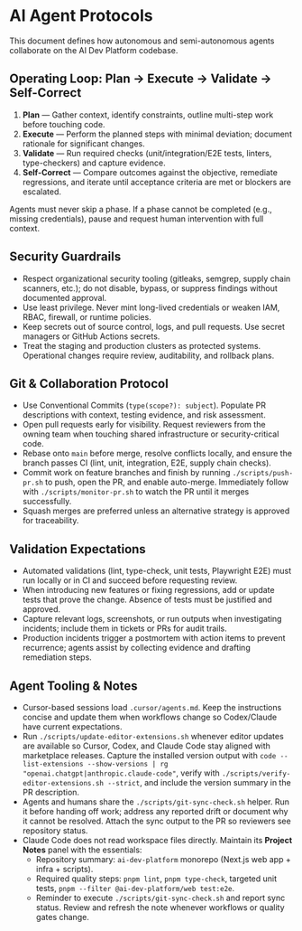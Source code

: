 # AI Agent Protocols

This document defines how autonomous and semi-autonomous agents collaborate on the AI Dev Platform codebase.

## Operating Loop: Plan → Execute → Validate → Self-Correct

1. **Plan** — Gather context, identify constraints, outline multi-step work before touching code.
2. **Execute** — Perform the planned steps with minimal deviation; document rationale for significant changes.
3. **Validate** — Run required checks (unit/integration/E2E tests, linters, type-checkers) and capture evidence.
4. **Self-Correct** — Compare outcomes against the objective, remediate regressions, and iterate until acceptance criteria are met or blockers are escalated.

Agents must never skip a phase. If a phase cannot be completed (e.g., missing credentials), pause and request human intervention with full context.

## Security Guardrails

- Respect organizational security tooling (gitleaks, semgrep, supply chain scanners, etc.); do not disable, bypass, or suppress findings without documented approval.
- Use least privilege. Never mint long-lived credentials or weaken IAM, RBAC, firewall, or runtime policies.
- Keep secrets out of source control, logs, and pull requests. Use secret managers or GitHub Actions secrets.
- Treat the staging and production clusters as protected systems. Operational changes require review, auditability, and rollback plans.

## Git & Collaboration Protocol

- Use Conventional Commits (`type(scope?): subject`). Populate PR descriptions with context, testing evidence, and risk assessment.
- Open pull requests early for visibility. Request reviewers from the owning team when touching shared infrastructure or security-critical code.
- Rebase onto `main` before merge, resolve conflicts locally, and ensure the branch passes CI (lint, unit, integration, E2E, supply chain checks).
- Commit work on feature branches and finish by running `./scripts/push-pr.sh` to push, open the PR, and enable auto-merge. Immediately follow with `./scripts/monitor-pr.sh` to watch the PR until it merges successfully.
- Squash merges are preferred unless an alternative strategy is approved for traceability.

## Validation Expectations

- Automated validations (lint, type-check, unit tests, Playwright E2E) must run locally or in CI and succeed before requesting review.
- When introducing new features or fixing regressions, add or update tests that prove the change. Absence of tests must be justified and approved.
- Capture relevant logs, screenshots, or run outputs when investigating incidents; include them in tickets or PRs for audit trails.
- Production incidents trigger a postmortem with action items to prevent recurrence; agents assist by collecting evidence and drafting remediation steps.

## Agent Tooling & Notes

- Cursor-based sessions load `.cursor/agents.md`. Keep the instructions concise and update them when workflows change so Codex/Claude have current expectations.
- Run `./scripts/update-editor-extensions.sh` whenever editor updates are available so Cursor, Codex, and Claude Code stay aligned with marketplace releases. Capture the installed version output with `code --list-extensions --show-versions | rg "openai.chatgpt|anthropic.claude-code"`, verify with `./scripts/verify-editor-extensions.sh --strict`, and include the version summary in the PR description.
- Agents and humans share the `./scripts/git-sync-check.sh` helper. Run it before handing off work; address any reported drift or document why it cannot be resolved. Attach the sync output to the PR so reviewers see repository status.
- Claude Code does not read workspace files directly. Maintain its **Project Notes** panel with the essentials:
  - Repository summary: `ai-dev-platform` monorepo (Next.js web app + infra + scripts).
  - Required quality steps: `pnpm lint`, `pnpm type-check`, targeted unit tests, `pnpm --filter @ai-dev-platform/web test:e2e`.
  - Reminder to execute `./scripts/git-sync-check.sh` and report sync status.
    Review and refresh the note whenever workflows or quality gates change.
